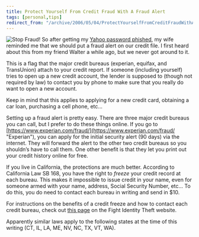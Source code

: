 ```yaml
---
title: Protect Yourself From Credit Fraud With A Fraud Alert
tags: [personal,tips]
redirect_from: "/archive/2006/05/04/ProtectYourselfFromCreditFraudWithAFraudAlert.aspx/"
---
```


![Stop Fraud!](https://haacked.com/images/stop_sign.jpg) So after getting
my [Yahoo password
phished](https://haacked.com/archive/2006/05/04/VictimOfAYahooMessengerPhishingAttack.aspx "Stupid Mistake"),
my wife reminded me that we should put a fraud alert on our credit file.
I first heard about this from my friend Walter a while ago, but we never
got around to it.

This is a flag that the major credit bureaus (experian, equifax, and
TransUnion) attach to your credit report. If someone (including
yourself) tries to open up a new credit account, the lender is supposed
to (though not required by law) to contact you by phone to make sure
that you really do want to open a new account.

Keep in mind that this applies to applying for a new credit card,
obtaining a car loan, purchasing a cell phone, etc...

Setting up a fraud alert is pretty easy. There are three major credit
bureaus you can call, but I prefer to do these things online. If you go
to
[https://www.experian.com/fraud/](https://www.experian.com/fraud/ "Experian"),
you can apply for the initial security alert (90 days) via the internet.
They will forward the alert to the other two credit bureaus so you
shouldn’s have to call them. One other benefit is that they let you
print out your credit history online for free.

If you live in California, the protections are much better. According to
California Law SB 168, you have the right to *freeze* your credit record
at each bureau. This makes it impossible to issue credit in your name,
even for someone armed with your name, address, Social Security Number,
etc... To do this, you do need to contact each bureau in writing and
send in \$10.

For instructions on the benefits of a credit freeze and how to contact
each credit bureau, check out [this
page](http://www.fightidentitytheft.com/legislation_california_sb168.html)
on the Fight Identity Theft website.

Apparently similar laws apply to the following states at the time of
this writing (CT, IL, LA, ME, NV, NC, TX, VT, WA).

